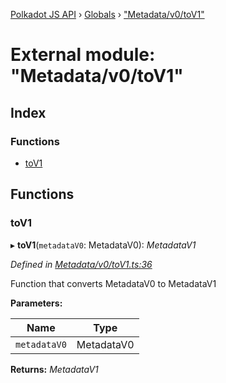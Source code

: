 [Polkadot JS API](../README.md) › [Globals](../globals.md) › ["Metadata/v0/toV1"](_metadata_v0_tov1_.md)

# External module: "Metadata/v0/toV1"

## Index

### Functions

* [toV1](_metadata_v0_tov1_.md#tov1)

## Functions

###  toV1

▸ **toV1**(`metadataV0`: MetadataV0): *MetadataV1*

*Defined in [Metadata/v0/toV1.ts:36](https://github.com/polkadot-js/api/blob/ca186a4b2c/packages/metadata/src/Metadata/v0/toV1.ts#L36)*

Function that converts MetadataV0 to MetadataV1

**Parameters:**

Name | Type |
------ | ------ |
`metadataV0` | MetadataV0 |

**Returns:** *MetadataV1*
